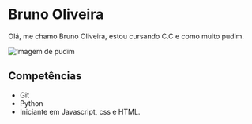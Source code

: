 # Bruno Oliveira


Olá, me chamo Bruno Oliveira, estou cursando C.C e como muito pudim.

![Imagem de pudim](http://pudim.com.br)

## Competências

- Git
- Python
- Iniciante em Javascript, css e HTML.